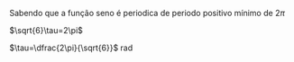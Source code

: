 Sabendo que a função seno é periodica de periodo positivo mínimo de $2\pi$

$\sqrt{6}\tau=2\pi$

$\tau=\dfrac{2\pi}{\sqrt{6}}$ rad